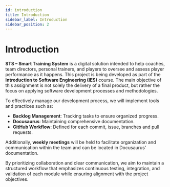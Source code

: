 ```yaml
---
id: introduction
title: Introduction
sidebar_label: Introduction
sidebar_position: 2
---
```


# Introduction

**STS – Smart Training System** is a digital solution intended to help coaches, team directors, personal trainers, and players to oversee and assess player performance as it happens. This project is being developed as part of the **Introduction to Software Engineering (IES)** course. The main objective of this assignment is not solely the delivery of a final product, but rather the focus on applying software development processes and methodologies.

To effectively manage our development process, we will implement tools and practices such as:

- **Backlog Management**: Tracking tasks to ensure organized progress.
- **Docusaurus**: Maintaining comprehensive documentation.
- **GitHub Workflow**: Defined for each commit, issue, branches and pull requests.

Additionally, **weekly meetings** will be held to facilitate organization and communication within the team and can be located in Docusaurus’ documentation.

By prioritizing collaboration and clear communication, we aim to maintain a structured workflow that emphasizes continuous testing, integration, and validation of each module while ensuring alignment with the project objectives.